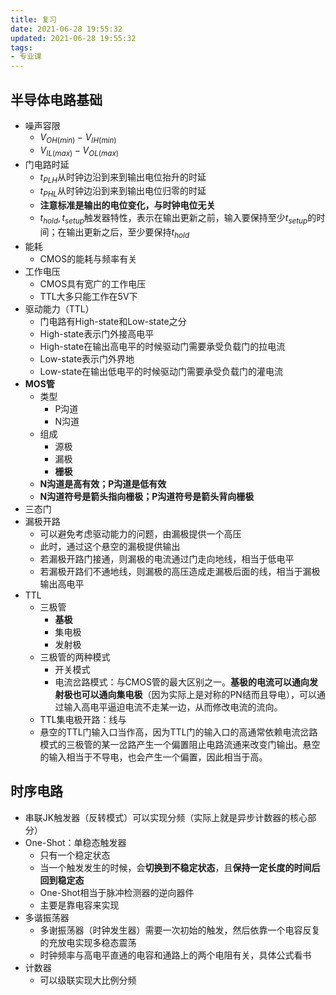 ```yaml
---
title: 复习
date: 2021-06-28 19:55:32
updated: 2021-06-28 19:55:32
tags:
- 专业课
---
```

## 半导体电路基础
- 噪声容限
  - $V_{OH(min)} - V_{IH(min)}$
  - $V_{IL(max)} - V_{OL(max)}$
- 门电路时延
  - $t_{PLH}$从时钟边沿到来到输出电位抬升的时延
  - $t_{PHL}$从时钟边沿到来到输出电位归零的时延
  - **注意标准是输出的电位变化，与时钟电位无关**
  - $t_{hold},t_{setup}$触发器特性，表示在输出更新之前，输入要保持至少$t_{setup}$的时间；在输出更新之后，至少要保持$t_{hold}$
- 能耗
  - CMOS的能耗与频率有关
- 工作电压
  - CMOS具有宽广的工作电压
  - TTL大多只能工作在5V下
- 驱动能力（TTL）
  - 门电路有High-state和Low-state之分
  - High-state表示门外接高电平
  - High-state在输出高电平的时候驱动门需要承受负载门的拉电流
  - Low-state表示门外界地
  - Low-state在输出低电平的时候驱动门需要承受负载门的灌电流
- **MOS管**
  - 类型
    - P沟道
    - N沟道
  - 组成
    - 源极
    - 漏极
    - **栅极**
  - **N沟道是高有效；P沟道是低有效**
  - **N沟道符号是箭头指向栅极；P沟道符号是箭头背向栅极**
- 三态门
- 漏极开路
  - 可以避免考虑驱动能力的问题，由漏极提供一个高压
  - 此时，通过这个悬空的漏极提供输出
  - 若漏极开路门接通，则漏极的电流通过门走向地线，相当于低电平
  - 若漏极开路们不通地线，则漏极的高压造成走漏极后面的线，相当于漏极输出高电平
- TTL
  - 三极管
    - **基极**
    - 集电极
    - 发射极
  - 三极管的两种模式
    - 开关模式
    - 电流岔路模式：与CMOS管的最大区别之一。**基极的电流可以通向发射极也可以通向集电极**（因为实际上是对称的PN结而且导电），可以通过输入高电平逼迫电流不走某一边，从而修改电流的流向。
  - TTL集电极开路：线与
  - 悬空的TTL门输入口当作高，因为TTL门的输入口的高通常依赖电流岔路模式的三极管的某一岔路产生一个偏置阻止电路流通来改变门输出。悬空的输入相当于不导电，也会产生一个偏置，因此相当于高。

## 时序电路
- 串联JK触发器（反转模式）可以实现分频（实际上就是异步计数器的核心部分）
- One-Shot：单稳态触发器
  - 只有一个稳定状态
  - 当一个触发发生的时候，会**切换到不稳定状态**，且**保持一定长度的时间后回到稳定态**
  - One-Shot相当于脉冲检测器的逆向器件
  - 主要是靠电容来实现
- 多谐振荡器
  - 多谢振荡器（时钟发生器）需要一次初始的触发，然后依靠一个电容反复的充放电实现多稳态震荡
  - 时钟频率与高电平直通的电容和通路上的两个电阻有关，具体公式看书
- 计数器
  - 可以级联实现大比例分频